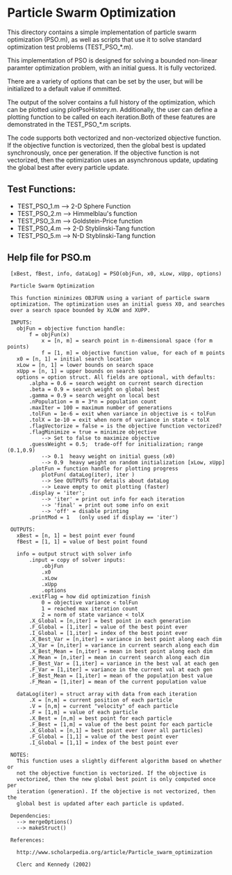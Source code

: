 # Particle Swarm Optimization

This directory contains a simple implementation of particle swarm optimization (PSO.m), as well as scripts that use it to solve standard optimization test problems (TEST_PSO_*.m).

This implementation of PSO is designed for solving a bounded non-linear paramter optimization problem, with an initial guess. It is fully vectorized.

There are a variety of options that can be set by the user, but will be initialized to a default value if ommitted.

The output of the solver contains a full history of the optimization, which can be plotted using plotPsoHistory.m. Additionally, the user can define a plotting function to be called on each iteration.Both of these features are demonstrated in the TEST_PSO_*.m scripts.

The code supports both vectorized and non-vectorized objective function. If the objective function is vectorized, then the global best is updated synchronously, once per generation. If the objective function is not vectorized, then the optimization uses an asynchronous update, updating the global best after every particle update.


## Test Functions:

- TEST_PSO_1.m  -->  2-D Sphere Function
- TEST_PSO_2.m  -->  Himmelblau's function
- TEST_PSO_3.m  -->  Goldstein-Price function 
- TEST_PSO_4.m  -->  2-D Styblinski-Tang function 
- TEST_PSO_5.m  -->  N-D Styblinski-Tang function

## Help file for PSO.m

     [xBest, fBest, info, dataLog] = PSO(objFun, x0, xLow, xUpp, options)
    
     Particle Swarm Optimization
    
     This function minimizes OBJFUN using a variant of particle swarm
     optimization. The optimization uses an initial guess X0, and searches
     over a search space bounded by XLOW and XUPP.
    
     INPUTS:
       objFun = objective function handle:
           f = objFun(x)
               x = [n, m] = search point in n-dimensional space (for m points)
               f = [1, m] = objective function value, for each of m points
       x0 = [n, 1] = initial search location
       xLow = [n, 1] = lower bounds on search space
       xUpp = [n, 1] = upper bounds on search space
       options = option struct. All fields are optional, with defaults:
           .alpha = 0.6 = search weight on current search direction
           .beta = 0.9 = search weight on global best
           .gamma = 0.9 = search weight on local best
           .nPopulation = m = 3*n = population count
           .maxIter = 100 = maximum number of generations
           .tolFun = 1e-6 = exit when variance in objective is < tolFun
           .tolX = 1e-10 = exit when norm of variance in state < tolX
           .flagVectorize = false = is the objective function vectorized?
           .flagMinimize = true = minimize objective
               --> Set to false to maximize objective
           .guessWeight = 0.5;  trade-off for initialization; range (0.1,0.9)
               --> 0.1  heavy weight on initial guess (x0)
               --> 0.9  heavy weight on random initialization [xLow, xUpp]
           .plotFun = function handle for plotting progress
               plotFun( dataLog(iter), iter )
               --> See OUTPUTS for details about dataLog
               --> Leave empty to omit plotting (faster)
           .display = 'iter';
               --> 'iter' = print out info for each iteration
               --> 'final' = print out some info on exit
               --> 'off' = disable printing
           .printMod = 1   (only used if display == 'iter')
    
     OUTPUTS:
       xBest = [n, 1] = best point ever found
       fBest = [1, 1] = value of best point found
    
       info = output struct with solver info
           .input = copy of solver inputs:
               .objFun
               .x0
               .xLow
               .xUpp
               .options
           .exitFlag = how did optimization finish
               0 = objective variance < tolFun
               1 = reached max iteration count
               2 = norm of state variance < tolX
           .X_Global = [n,iter] = best point in each generation
           .F_Global = [1,iter] = value of the best point ever
           .I_Global = [1,iter] = index of the best point ever
           .X_Best_Var = [n,iter] = variance in best point along each dim
           .X_Var = [n,iter] = variance in current search along each dim
           .X_Best_Mean = [n,iter] = mean in best point along each dim
           .X_Mean = [n,iter] = mean in current search along each dim
           .F_Best_Var = [1,iter] = variance in the best val at each gen
           .F_Var = [1,iter] = variance in the current val at each gen
           .F_Best_Mean = [1,iter] = mean of the population best value
           .F_Mean = [1,iter] = mean of the current population value
    
       dataLog(iter) = struct array with data from each iteration
           .X = [n,m] = current position of each particle
           .V = [n,m] = current "velocity" of each particle
           .F = [1,m] = value of each particle
           .X_Best = [n,m] = best point for each particle
           .F_Best = [1,m] = value of the best point for each particle
           .X_Global = [n,1] = best point ever (over all particles)
           .F_Global = [1,1] = value of the best point ever
           .I_Global = [1,1] = index of the best point ever
    
     NOTES:
       This function uses a slightly different algorithm based on whether or
       not the objective function is vectorized. If the objective is
       vectorized, then the new global best point is only computed once per
       iteration (generation). If the objective is not vectorized, then the
       global best is updated after each particle is updated.
    
     Dependencies:
       --> mergeOptions()
       --> makeStruct()
    
     References:
    
       http://www.scholarpedia.org/article/Particle_swarm_optimization
    
       Clerc and Kennedy (2002)
    